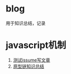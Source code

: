 # blog
用于知识总结，记录

# javascript机制
1. [测试issume写文章](https://github.com/yuandaishi/blog/issues/1)
2. [原型链知识总结](https://github.com/yuandaishi/blog/issues/2)
